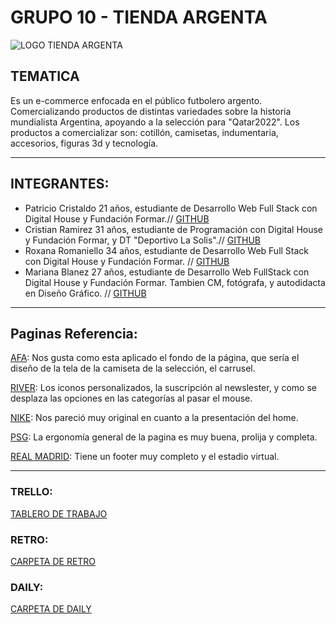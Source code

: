 # GRUPO 10 - TIENDA ARGENTA
![LOGO TIENDA ARGENTA](https://user-images.githubusercontent.com/104166649/175835415-00ff361a-9221-4714-8efb-98839539620c.png)

## TEMATICA
Es un e-commerce enfocada en el público futbolero argento. Comercializando productos de distintas variedades sobre la historia mundialista Argentina, apoyando a la selección para "Qatar2022". Los productos a comercializar son: cotillón, camisetas, indumentaria, accesorios, figuras 3d y tecnología.
___

## INTEGRANTES:                              
- Patricio Cristaldo 21 años, estudiante de Desarrollo Web Full Stack con Digital House y Fundación Formar.// [GITHUB](https://github.com/PatricioCristaldo)
- Cristian Ramirez 31 años, estudiante de Programación con Digital House y Fundación Formar, y DT "Deportivo La Solis".// [GITHUB](https://github.com/CristianR9090)
- Roxana Romaniello 34 años, estudiante de Desarrollo Web Full Stack con Digital House y Fundación Formar. // [GITHUB](https://github.com/roxannerbr)
- Mariana Blanez 27 años, estudiante de Desarrollo Web FullStack con Digital House y Fundación Formar. Tambien CM, fotógrafa, y autodidacta en Diseño Gráfico. // [GITHUB](https://github.com/MeridaBZ)
___
## Paginas Referencia:
[AFA](http://www.afashop.com.ar/): Nos gusta como esta aplicado el fondo de la página, que sería el diseño de la tela de la camiseta de la selección, el carrusel.

[RIVER](http://www.tiendariver.com/): Los iconos personalizados, la suscripción al newslester, y como se desplaza las opciones en las categorías al pasar el mouse.

[NIKE](http://www.nike.com/ar/): Nos pareció muy original en cuanto a la presentación del home.

[PSG](http://store3.psg.fr/fr/): La ergonomía general de la pagina es muy buena, prolija y completa.

[REAL MADRID](http://www.realmadrid.com): Tiene un footer muy completo y el estadio virtual.
___
### TRELLO:
[TABLERO DE TRABAJO](https://trello.com/b/go3IV3hT/grupo10)

### RETRO:
[CARPETA DE RETRO](https://github.com/roxannerbr/grupo_10_TiendArgenta/tree/master/Extras/Retro)

### DAILY:
[CARPETA DE DAILY](https://github.com/roxannerbr/grupo_10_TiendArgenta/tree/master/Extras/dayli.md)
